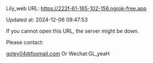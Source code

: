 Lily_web URL: https://222f-61-165-102-156.ngrok-free.app

Updated at: 2024-12-06 09:47:53

If you cannot open this URL, the server might be down.

Please contact: 

goley04@foxmail.com Or Wechat:GL_yeaH